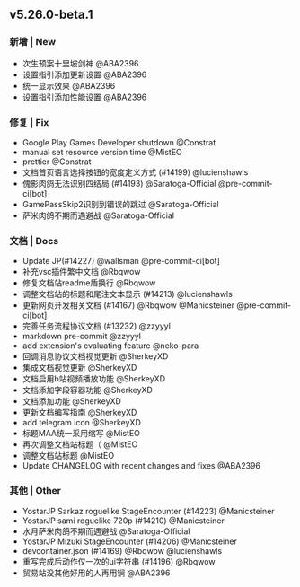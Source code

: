 ## v5.26.0-beta.1

### 新增 | New

* 次生预案十里坡剑神 @ABA2396
* 设置指引添加更新设置 @ABA2396
* 统一显示效果 @ABA2396
* 设置指引添加性能设置 @ABA2396

### 修复 | Fix

* Google Play Games Developer shutdown @Constrat
* manual set resource version time @MistEO
* prettier @Constrat
* 文档首页语言选择按钮的宽度定义方式 (#14199) @lucienshawls
* 傀影肉鸽无法识别四结局 (#14193) @Saratoga-Official @pre-commit-ci[bot]
* GamePassSkip2识别到错误的跳过 @Saratoga-Official
* 萨米肉鸽不期而遇避战 @Saratoga-Official

### 文档 | Docs

* Update JP(#14227) @wallsman @pre-commit-ci[bot]
* 补充vsc插件繁中文档 @Rbqwow
* 修复文档站readme盾换行 @Rbqwow
* 调整文档站的标题和尾注文本显示 (#14213) @lucienshawls
* 更新网页开发相关文档 (#14167) @Rbqwow @Manicsteiner @pre-commit-ci[bot]
* 完善任务流程协议文档 (#13232) @zzyyyl
* markdown pre-commit @zzyyyl
* add extension's evaluating feature @neko-para
* 回调消息协议文档视觉更新 @SherkeyXD
* 集成文档视觉更新 @SherkeyXD
* 文档启用b站视频播放功能 @SherkeyXD
* 文档添加字段容器功能 @SherkeyXD
* 文档添加功能 @SherkeyXD
* 更新文档编写指南 @SherkeyXD
* add telegram icon @SherkeyXD
* 标题MAA统一采用缩写 @MistEO
* 再次调整文档站标题（ @MistEO
* 调整文档站标题 @MistEO
* Update CHANGELOG with recent changes and fixes @ABA2396

### 其他 | Other

* YostarJP Sarkaz roguelike StageEncounter (#14223) @Manicsteiner
* YostarJP sami roguelike 720p (#14210) @Manicsteiner
* 水月萨米肉鸽不期而遇避战 @Saratoga-Official
* YostarJP Mizuki StageEncounter (#14206) @Manicsteiner
* devcontainer.json (#14169) @Rbqwow @lucienshawls
* 重写完成后动作仅一次的ui字符串 (#14196) @Rbqwow
* 贸易站没其他好用的人再用锏 @ABA2396
